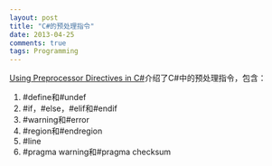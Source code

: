 ```yaml
---
layout: post
title: "C#的预处理指令"
date: 2013-04-25
comments: true
tags: Programming
---
```

<p><a href="http://www.codeguru.com/csharp/.net/using-preprocessor-directives-in-c.htm">Using Preprocessor Directives in C#</a>介绍了C#中的预处理指令，包含：</p><ol><li>#define和#undef</li><li>#if，#else，#elif和#endif</li><li>#warning和#error</li><li>#region和#endregion</li><li>#line</li><li>#pragma warning和#pragma checksum</li></ol>